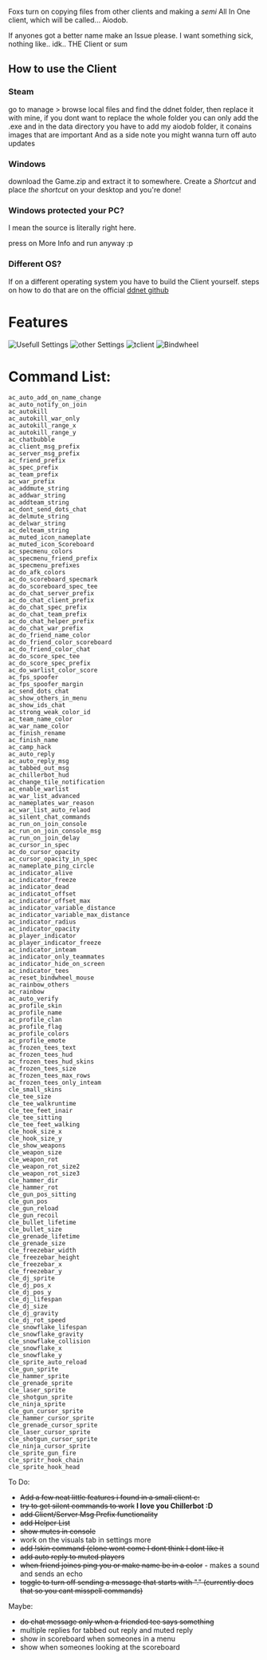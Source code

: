 Foxs turn on copying files from other clients and making a *semi* All In One client, which will be called... Aiodob.

If anyones got a better name make an Issue please. I want something sick, nothing like.. idk.. THE Client or sum

## How to use the Client

### Steam
go to manage > browse local files and find the ddnet folder, then replace it with mine, if you dont want to replace the whole folder you can only add the .exe and in the data directory you have to add my aiodob folder, it conains images that are important
And as a side note you might wanna turn off auto updates
### Windows
download the Game.zip and extract it to somewhere. Create a *Shortcut* and place *the shortcut* on your desktop and you're done!

### Windows protected your PC?

I mean the source is literally right here.

press on More Info and run anyway :p

### Different OS?
If on a different operating system you have to build the Client yourself.
steps on how to do that are on the official [ddnet github](https://github.com/ddnet/ddnet/)

# Features
![Usefull Settings](https://github.com/user-attachments/assets/b6dab982-09e6-423d-8e5f-6ebb81b1f222)
![other Settings](https://github.com/user-attachments/assets/b0ac7d00-f881-4b9a-ab66-37aa295714a8)
![tclient](https://github.com/user-attachments/assets/a6ff1cc5-bdd8-4f12-a11f-b222d4f14d0e)
![Bindwheel](https://github.com/user-attachments/assets/ca857ca5-439a-414e-a5c2-935bc52f5845)



# Command List:
```
ac_auto_add_on_name_change
ac_auto_notify_on_join
ac_autokill
ac_autokill_war_only
ac_autokill_range_x
ac_autokill_range_y
ac_chatbubble
ac_client_msg_prefix
ac_server_msg_prefix
ac_friend_prefix
ac_spec_prefix
ac_team_prefix
ac_war_prefix
ac_addmute_string
ac_addwar_string
ac_addteam_string
ac_dont_send_dots_chat
ac_delmute_string
ac_delwar_string
ac_delteam_string
ac_muted_icon_nameplate
ac_muted_icon_Scoreboard
ac_specmenu_colors
ac_specmenu_friend_prefix
ac_specmenu_prefixes
ac_do_afk_colors
ac_do_scoreboard_specmark
ac_do_scoreboard_spec_tee
ac_do_chat_server_prefix
ac_do_chat_client_prefix
ac_do_chat_spec_prefix
ac_do_chat_team_prefix
ac_do_chat_helper_prefix
ac_do_chat_war_prefix
ac_do_friend_name_color
ac_do_friend_color_scoreboard
ac_do_friend_color_chat
ac_do_score_spec_tee
ac_do_score_spec_prefix
ac_do_warlist_color_score
ac_fps_spoofer
ac_fps_spoofer_margin
ac_send_dots_chat
ac_show_others_in_menu
ac_show_ids_chat
ac_strong_weak_color_id
ac_team_name_color
ac_war_name_color
ac_finish_rename
ac_finish_name
ac_camp_hack
ac_auto_reply
ac_auto_reply_msg
ac_tabbed_out_msg
ac_chillerbot_hud
ac_change_tile_notification
ac_enable_warlist
ac_war_list_advanced
ac_nameplates_war_reason
ac_war_list_auto_relaod
ac_silent_chat_commands
ac_run_on_join_console
ac_run_on_join_console_msg
ac_run_on_join_delay
ac_cursor_in_spec
ac_do_cursor_opacity
ac_cursor_opacity_in_spec
ac_nameplate_ping_circle
ac_indicator_alive
ac_indicator_freeze
ac_indicator_dead
ac_indicatot_offset
ac_indicator_offset_max
ac_indicator_variable_distance
ac_indicator_variable_max_distance
ac_indicator_radius
ac_indicator_opacity
ac_player_indicator
ac_player_indicator_freeze
ac_indicator_inteam
ac_indicator_only_teammates
ac_indicator_hide_on_screen
ac_indicator_tees
ac_reset_bindwheel_mouse
ac_rainbow_others
ac_rainbow
ac_auto_verify
ac_profile_skin
ac_profile_name
ac_profile_clan
ac_profile_flag
ac_profile_colors
ac_profile_emote
ac_frozen_tees_text
ac_frozen_tees_hud
ac_frozen_tees_hud_skins
ac_frozen_tees_size
ac_frozen_tees_max_rows
ac_frozen_tees_only_inteam
cle_small_skins
cle_tee_size
cle_tee_walkruntime
cle_tee_feet_inair
cle_tee_sitting
cle_tee_feet_walking
cle_hook_size_x
cle_hook_size_y
cle_show_weapons
cle_weapon_size
cle_weapon_rot
cle_weapon_rot_size2
cle_weapon_rot_size3
cle_hammer_dir
cle_hammer_rot
cle_gun_pos_sitting
cle_gun_pos
cle_gun_reload
cle_gun_recoil
cle_bullet_lifetime
cle_bullet_size
cle_grenade_lifetime
cle_grenade_size
cle_freezebar_width
cle_freezebar_height
cle_freezebar_x
cle_freezebar_y
cle_dj_sprite
cle_dj_pos_x
cle_dj_pos_y
cle_dj_lifespan
cle_dj_size
cle_dj_gravity
cle_dj_rot_speed
cle_snowflake_lifespan
cle_snowflake_gravity
cle_snowflake_collision
cle_snowflake_x
cle_snowflake_y
cle_sprite_auto_reload
cle_gun_sprite
cle_hammer_sprite
cle_grenade_sprite
cle_laser_sprite
cle_shotgun_sprite
cle_ninja_sprite
cle_gun_cursor_sprite
cle_hammer_cursor_sprite
cle_grenade_cursor_sprite
cle_laser_cursor_sprite
cle_shotgun_cursor_sprite
cle_ninja_cursor_sprite
cle_sprite_gun_fire
cle_spritr_hook_chain
cle_sprite_hook_head
```





To Do:
- ~~Add a few neat little features i found in a small client c:~~
- ~~try to get silent commands to     work~~ **I love you Chillerbot :D**
- ~~add Client/Server Msg Prefix functionality~~
- ~~add Helper List~~
- ~~show mutes in console~~
- work on the visuals tab in settings more
- ~~add !skin command (clone wont come I dont think I dont like it~~
- ~~add auto reply to muted players~~
- ~~when friend joines ping you or make name be in a color~~ - makes a sound and sends an echo
- ~~toggle to turn off sending a message that starts with "." (currently does that so you cant misspell commands)~~

Maybe:
- ~~do chat message only when a friended tee says something~~
- multiple replies for tabbed out reply and muted reply
- show in scoreboard when someones in a menu
- show when someones looking at the scoreboard
